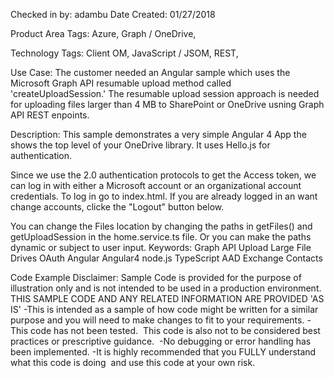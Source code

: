 Checked in by: adambu
Date Created: 01/27/2018

Product Area Tags: Azure, Graph / OneDrive, 

Technology Tags: Client OM, JavaScript / JSOM, REST, 

Use Case: 
The customer needed an Angular sample which uses the Microsoft Graph API resumable upload method called 'createUploadSession.'  The resumable upload session approach is needed for uploading files larger than 4 MB to SharePoint or OneDrive usning Graph API REST enpoints.

Description: 
This sample demonstrates a very simple Angular 4 App the shows the top level of your OneDrive library. It uses Hello.js for authentication.

Since we use the 2.0 authentication protocols to get the Access token, we can log in with either a Microsoft account or an organizational account credentials. To log in go to index.html. If you are already logged in an want change accounts, clicke the "Logout" button below.

You can change the Files location by changing the paths in getFiles() and getUploadSession in the home.service.ts file. Or you can make the paths dynamic or subject to user input.
Keywords: Graph API Upload Large File Drives OAuth Angular Angular4 node.js TypeScript AAD Exchange Contacts

Code Example Disclaimer:
Sample Code is provided for the purpose of illustration only and is not intended to be used in a production environment. THIS SAMPLE CODE AND ANY RELATED INFORMATION ARE PROVIDED 'AS IS'
-This is intended as a sample of how code might be written for a similar purpose and you will need to make changes to fit to your requirements. 
-This code has not been tested.  This code is also not to be considered best practices or prescriptive guidance.  
-No debugging or error handling has been implemented.
-It is highly recommended that you FULLY understand what this code is doing  and use this code at your own risk.
